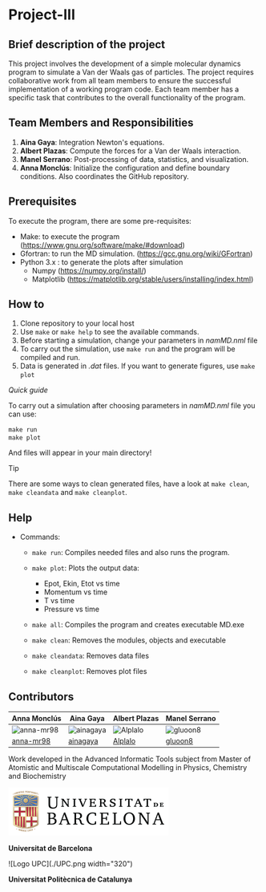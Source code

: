 # Project-III

## Brief description of the project
This project involves the development of a simple molecular dynamics program to simulate a Van der Waals gas of particles. The project requires collaborative work from all team members to ensure the successful implementation of a working program code. Each team member has a specific task that contributes to the overall functionality of the program.

## Team Members and Responsibilities

1. **Aina Gaya**: Integration Newton's equations.
2. **Albert Plazas**: Compute the forces for a Van der Waals interaction.
3. **Manel Serrano**:  Post-processing of data, statistics, and visualization.
4. **Anna Monclús**:  Initialize the configuration and define boundary conditions. Also coordinates the GitHub repository.


## Prerequisites
To execute the program, there are some pre-requisites:
- Make: to execute the program (https://www.gnu.org/software/make/#download)
- Gfortran: to run the MD simulation. (https://gcc.gnu.org/wiki/GFortran)
- Python 3.x : to generate the plots after simulation
  - Numpy (https://numpy.org/install/)
  - Matplotlib (https://matplotlib.org/stable/users/installing/index.html)


## How to

1. Clone repository to your local host
2. Use `make` or `make help` to see the available commands.
3. Before starting a simulation, change your parameters in *namMD.nml* file  
4. To carry out the simulation, use `make run` and the program will be compiled and run. 
5. Data is generated in *.dat* files. If you want to generate figures, use `make plot`

*Quick guide*

To carry out a simulation after choosing parameters in *namMD.nml* file you can use:
```
make run
make plot
```
And files will appear in your main directory!

> [!TIP]
> There are some ways to clean generated files, have a look at `make clean`, `make cleandata` and `make cleanplot`.


## Help 
                          

- Commands:                                                       
  
  - `make run`: Compiles needed files and also runs the program.     
 
  - `make plot`: Plots the output data:                              
     - Epot, Ekin, Etot vs time                                   
     - Momentum vs time                                           
     - T vs time                                                  
     - Pressure vs time                                           
  - `make all`: Compiles the program and creates executable MD.exe   
 
  - `make clean`: Removes the modules, objects and executable        

  - `make cleandata`: Removes data files                             
 
  - `make cleanplot`: Removes plot files                             
 



## Contributors
|  Anna Monclús  |  Aina Gaya  |  Albert Plazas   |  Manel Serrano  |
| -------------- | ----------------- | ------------------ | ------------- |
| ![anna-mr98](https://github.com/Eines-Informatiques-Avancades/Project-III/tree/master/docs/anna-mr98.png "anna-mr98") | ![ainagaya](https://github.com/Eines-Informatiques-Avancades/Project-III/tree/master/docs/ainagaya.png "ainagaya") | ![Alplalo](https://github.com/Eines-Informatiques-Avancades/Project-III/tree/master/docs/Alplalo.png "Alplalo") | ![gluoon8](https://github.com/Eines-Informatiques-Avancades/Project-III/tree/master/docs/gluoon8.png "gluoon8") |
| [anna-mr98](https://github.com/anna-mr98)                                 | [ainagaya](https://github.com/ainagaya)| [Alplalo](https://github.com/Alplalo)                                  | [gluoon8](https://github.com/gluoon8)                                  |

Work developed in the Advanced Informatic Tools subject from Master of Atomistic and Multiscale Computational Modelling in Physics, Chemistry and Biochemistry

![Logo UB](./UB.png)

**Universitat de Barcelona**

![Logo UPC](./UPC.png width="320")

**Universitat Politècnica de Catalunya**


